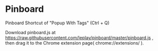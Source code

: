 Pinboard
========

Pinboard Shortcut of "Popup With Tags" (Ctrl + Q)

Download pinboard.js at https://raw.githubusercontent.com/leplay/pinboard/master/pinboard.js , then drag it to the Chrome extension page( chrome://extensions/ ).
